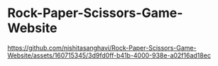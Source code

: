 # Rock-Paper-Scissors-Game-Website
https://github.com/nishitasanghavi/Rock-Paper-Scissors-Game-Website/assets/160715345/3d9fd0ff-b41b-4000-938e-a02f16ad18ec
